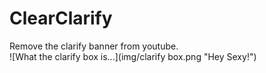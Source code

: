 # ClearClarify

Remove the clarify banner from youtube.  
![What the clarify box is...](img/clarify box.png "Hey Sexy!")
